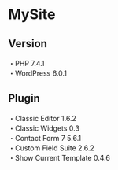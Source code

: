 # MySite
## Version
・PHP 7.4.1  
・WordPress 6.0.1
## Plugin
・Classic Editor 1.6.2  
・Classic Widgets 0.3  
・Contact Form 7 5.6.1  
・Custom Field Suite 2.6.2  
・Show Current Template 0.4.6  

